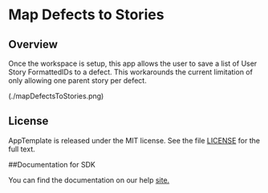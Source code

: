 Map Defects to Stories
=========================

## Overview
Once the workspace is setup, this app allows the user to save a list of User Story FormattedIDs
to a defect. This workarounds the current limitation of only allowing one parent story per defect.

(./mapDefectsToStories.png)

## License

AppTemplate is released under the MIT license.  See the file [LICENSE](./LICENSE) for the full text.

##Documentation for SDK

You can find the documentation on our help [site.](https://help.rallydev.com/apps/2.0/doc/)
